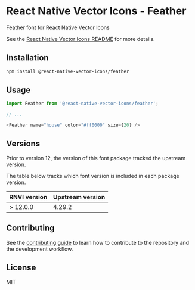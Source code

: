 # React Native Vector Icons - Feather

Feather font for React Native Vector Icons

See the [React Native Vector Icons README](../../README.md) for more details.

## Installation

```sh
npm install @react-native-vector-icons/feather
```

## Usage

```js
import Feather from '@react-native-vector-icons/feather';

// ...

<Feather name="house" color="#ff0000" size={20} />
```


## Versions

Prior to version 12, the version of this font package tracked the upstream version.

The table below tracks which font version is included in each package version.

| RNVI version | Upstream version |
| ------------ | ---------------- |
| &gt; 12.0.0 | 4.29.2 |

## Contributing

See the [contributing guide](../../CONTRIBUTING.md) to learn how to contribute to the repository and the development workflow.

## License

MIT
